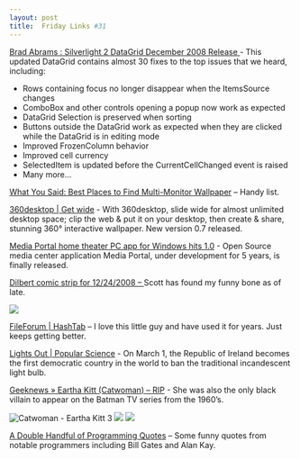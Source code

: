 ```yaml
---
layout: post
title:  Friday Links #31
---
```

[Brad Abrams : Silverlight 2 DataGrid December 2008 Release ](http://blogs.msdn.com/brada/archive/2008/12/19/silverlight-2-datagrid-december-2008-release.aspx)- This updated DataGrid contains almost 30 fixes to the top issues that we heard, including:

  * Rows containing focus no longer disappear when the ItemsSource changes 
  * ComboBox and other controls opening a popup now work as expected 
  * DataGrid Selection is preserved when sorting 
  * Buttons outside the DataGrid work as expected when they are clicked while the DataGrid is in editing mode 
  * Improved FrozenColumn behavior 
  * Improved cell currency 
  * SelectedItem is updated before the CurrentCellChanged event is raised 
  * Many more... 

[What You Said: Best Places to Find Multi-Monitor Wallpaper](http://lifehacker.com/5114997/best-places-to-find-multi+monitor-wallpaper) – Handy list.

[360desktop | Get wide](http://www.360desktop.com/) - With 360desktop, slide wide for almost unlimited desktop space; clip the web & put it on your desktop, then create & share, stunning 360° interactive wallpaper. New version 0.7 released.

[Media Portal home theater PC app for Windows hits 1.0](http://www.downloadsquad.com/2008/12/24/media-portal-home-theater-pc-app-for-windows-hits-1-0/) - Open Source media center application Media Portal, under development for 5 years, is finally released.

[Dilbert comic strip for 12/24/2008 – ](http://dilbert.com/strips/comic/2008-12-24/)Scott has found my funny bone as of late.

![](http://dilbert.com/dyn/str_strip/000000000/00000000/0000000/000000/30000/6000/500/36591/36591.strip.gif)

[FileForum | HashTab](http://fileforum.betanews.com/detail/HashTab/1096345722/1) – I love this little guy and have used it for years. Just keeps getting better.

[Lights Out | Popular Science](http://www.popsci.com/environment/article/2008-12/lights-out) - On March 1, the Republic of Ireland becomes the first democratic country in the world to ban the traditional incandescent light bulb.

[Geeknews » Eartha Kitt (Catwoman) – RIP](http://www.geeknews.net/2008/12/25/eartha-kitt-catwoman-rip) - She was also the only black villain to appear on the Batman TV series from the 1960’s.

![Catwoman - Eartha Kitt 3](http://www.geeknews.net/images/2008/12/catwoman-eartha-kitt-3.jpg) ![](http://image.examiner.com/images/blog/wysiwyg/image/aaaeartha.jpg) ![](http://english.chosun.com/media/photo/news/200812/200812260021_00.jpg)

[A Double Handful of Programming Quotes](http://www.hackification.com/2008/12/23/a-double-handful-of-programming-quotes/) – Some funny quotes from notable programmers including Bill Gates and Alan Kay.
